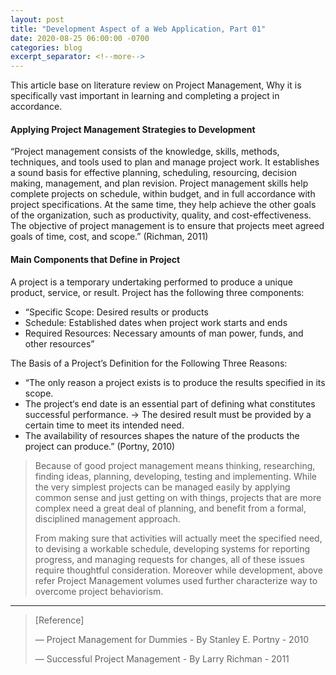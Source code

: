 ```yaml
---
layout: post
title: "Development Aspect of a Web Application, Part 01"
date: 2020-08-25 06:00:00 -0700
categories: blog
excerpt_separator: <!--more-->
---
```

This article base on literature review on Project Management, Why it is specifically vast important in learning and completing a project in accordance. <!--more-->

#### Applying Project Management Strategies to Development

“Project management consists of the knowledge, skills, methods, techniques, and tools used to plan and manage project work. It establishes a sound basis for effective planning, scheduling, resourcing, decision making, management, and plan revision. Project management skills help complete projects on schedule, within budget, and in full accordance with project specifications. At the same time, they help achieve the other goals of the organization, such as productivity, quality, and cost-effectiveness. The objective of project management is to ensure that projects meet agreed goals of time, cost, and scope.” (Richman, 2011)

#### Main Components that Define in Project

A project is a temporary undertaking performed to produce a unique product, service, or result. Project has the following three components:
- “Specific Scope: Desired results or products
- Schedule: Established dates when project work starts and ends
- Required Resources: Necessary amounts of man power, funds, and other resources”

The Basis of a Project’s Definition for the Following Three Reasons:
- “The only reason a project exists is to produce the results specified in its scope.
- The project‘s end date is an essential part of defining what constitutes successful performance. -> The desired result must be provided by a certain time to meet its intended need.
- The availability of resources shapes the nature of the products the project can produce.”
(Portny, 2010)

> Because of good project management means thinking, researching, finding ideas, planning, developing, testing and implementing. While the very simplest projects can be managed easily by applying common sense and just getting on with things, projects that are more complex need a great deal of planning, and benefit from a formal, disciplined management approach. 
> 
> From making sure that activities will actually meet the specified need, to devising a workable schedule, developing systems for reporting progress, and managing requests for changes, all of these issues require thoughtful consideration. Moreover while development, above refer Project Management volumes used further characterize way to overcome project behaviorism.

* * *

> [Reference]
>
> ― Project Management for Dummies - By Stanley E. Portny - 2010
> 
> ― Successful Project Management - By Larry Richman - 2011

